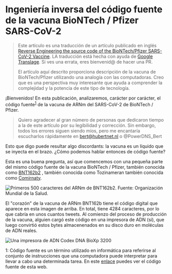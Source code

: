 # Ingeniería inversa del código fuente de la vacuna BioNTech / Pfizer SARS-CoV-2

> Este artículo es una traducción de un artículo publicado en inglés [Reverse Engineering the source code of the BioNTech/Pfizer SARS-CoV-2 Vaccine](https://berthub.eu/articles/posts/reverse-engineering-source-code-of-the-biontech-pfizer-vaccine/). LA traducción está hecha con ayuda de [Google Translage](https://translate.google.es/). Si ves una errata, eres bienvenid@ de hacer una PR. 
> 
> El artículo aquí descrito proporciona descripción de la vacuna de BioNTech/Pfizer utilizando una analogía con las computadoras. Creo que es una perspectiva muy interesante que ayuda a comprender la complejidad y la potencia de este tipo de tecnología. 



¡Bienvenidos! En esta publicación, analizaremos, carácter por carácter, el código fuente<sup>[1](#myfootnote1)</sup> de la vacuna de ARNm del SARS-CoV-2 de BioNTech / Pfizer.

>Quiero agradecer al gran número de personas que dedicaron tiempo a la  de este artículo por su legibilidad y corrección. Sin embargo, todos los errores siguen siendo míos, pero me encantaría escucharlos rápidamente en bert@hubertnet.nl o @PowerDNS_Bert

Esto que digo puede resultar algo discordants: la vacuna es un líquido que se inyecta en el brazo. ¿Cómo podemos hablar entonces de código fuente?


Esta es una buena pregunta, así que comencemos con una pequeña parte del mismo código fuente de la vacuna BioNTech / Pfizer, también conocida como [BNT162b2](https://en.wikipedia.org/wiki/Tozinameran) , también conocida como Tozinameran también conocida como [Comirnaty](https://twitter.com/PowerDNS_Bert/status/1342109138965422083).

![Primeros 500 caracteres del ARNm de BNT162b2. Fuente: [Organización Mundial de la Salud](https://mednet-communities.net/inn/db/media/docs/11889.doc).](https://berthub.eu/articles/bnt162b2.png)


El "corazón" de la vacuna de ARNm BNT162b tiene el código digital que aparece en esta imagen de arriba. En total, tiene 4284 caracteres, por lo que cabría en unos cuantos tweets. Al comienzo del proceso de producción de la vacuna, alguien cargó este código en una impresora de ADN (sí), que luego convirtió estos bytes almacenenados en su disco duro en moléculas de ADN reales.


![Una impresora de ADN [Codex DNA](https://codexdna.com/products/bioxp-system/) BioXp 3200](https://berthub.eu/articles/bioxp-3200.jpg)


<a name="myfootnote1">1</a>: Código fuente es un término utilizado en informática para referirse al conjunto de instrucciones que una computadora puede interpretar para llevar a cabo una determinada tarea. En este [enlace](https://github.com/andresmasegosa/Vacunas-Covid/edit/gh-pages/index.md) puedes ver el código fuente de esta web. 
